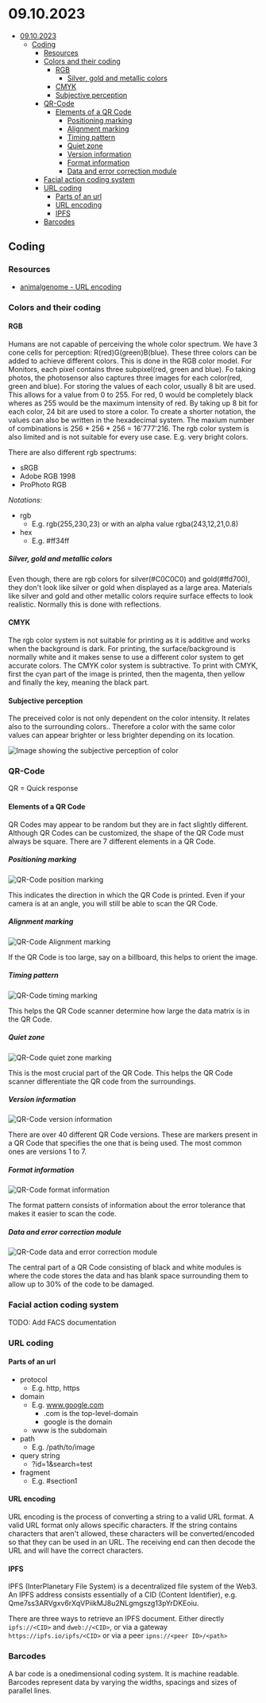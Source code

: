 # 09.10.2023

- [09.10.2023](#09102023)
  - [Coding](#coding)
    - [Resources](#resources)
    - [Colors and their coding](#colors-and-their-coding)
      - [RGB](#rgb)
        - [Silver, gold and metallic colors](#silver-gold-and-metallic-colors)
      - [CMYK](#cmyk)
      - [Subjective perception](#subjective-perception)
    - [QR-Code](#qr-code)
      - [Elements of a QR Code](#elements-of-a-qr-code)
        - [Positioning marking](#positioning-marking)
        - [Alignment marking](#alignment-marking)
        - [Timing pattern](#timing-pattern)
        - [Quiet zone](#quiet-zone)
        - [Version information](#version-information)
        - [Format information](#format-information)
        - [Data and error correction module](#data-and-error-correction-module)
    - [Facial action coding system](#facial-action-coding-system)
    - [URL coding](#url-coding)
      - [Parts of an url](#parts-of-an-url)
      - [URL encoding](#url-encoding)
      - [IPFS](#ipfs)
    - [Barcodes](#barcodes)


## Coding

### Resources

- [animalgenome - URL encoding](https://www.animalgenome.org/community/angenmap/URLEncoding.html)

### Colors and their coding

#### RGB

Humans are not capable of perceiving the whole color spectrum. We have 3 cone cells for perception: R(red)G(green)B(blue). These three colors can be added to achieve different colors. This is done in the RGB color model. For Monitors, each pixel contains three subpixel(red, green and blue). Fo taking photos, the photosensor also captures three images for each color(red, green and blue).
For storing the values of each color, usually 8 bit are used. This allows for a value from 0 to 255. For red, 0 would be completely black wheres as 255 would be the maximum intensity of red. By taking up 8 bit for each color, 24 bit are used to store a color.
To create a shorter notation, the values can also be written in the hexadecimal system.
The maxium number of combinations is 256 * 256 * 256 = 16'777'216.
The rgb color system is also limited and is not suitable for every use case. E.g. very bright colors.

There are also different rgb spectrums: 

- sRGB
- Adobe RGB 1998
- ProPhoto RGB

_Notations:_

- rgb
  - E.g. rgb(255,230,23) or with an alpha value rgba(243,12,21,0.8)
- hex
  - E.g. #ff34ff

##### Silver, gold and metallic colors

Even though, there are rgb colors for silver(#C0C0C0) and gold(#ffd700), they don't look like silver or gold when displayed as a large area. Materials like silver and gold and other metallic colors require surface effects to look realistic. Normally this is done with reflections.

#### CMYK

The rgb color system is not suitable for printing as it is additive and works when the background is dark.
For printing, the surface/background is normally white and it makes sense to use a different color system to get accurate colors. The CMYK color system is subtractive.
To print with CMYK, first the cyan part of the image is printed, then the magenta, then yellow and finally the key, meaning the black part.

#### Subjective perception

The preceived color is not only dependent on the color intensity. It relates also to the surrounding colors.. Therefore a color with the same color values can appear brighter or less brighter depending on its location.

![Image showing the subjective perception of color](subjective-color.png)

### QR-Code

QR = Quick response

#### Elements of a QR Code

QR Codes may appear to be random but they are in fact slightly different. Although QR Codes can be customized, the shape of the QR Code must always be square. There are 7 different elements in a QR Code.

##### Positioning marking

![QR-Code position marking](qrcode/qr-positioning.png)

This indicates the direction in which the QR Code is printed. Even if your camera is at an angle, you will still be able to scan the QR Code.

##### Alignment marking

![QR-Code Alignment marking](qrcode/qr-alignment.png)

If the QR Code is too large, say on a billboard, this helps to orient the image.

##### Timing pattern

![QR-Code timing marking](qrcode/qr-timing.png)

This helps the QR Code scanner determine how large the data matrix is in the QR Code.

##### Quiet zone

![QR-Code quiet zone marking](qrcode/qr-quiet.png)

This is the most crucial part of the QR Code. This helps the QR Code scanner differentiate the QR code from the surroundings.

##### Version information

![QR-Code version information](qrcode/qr-version.png)

There are over 40 different QR Code versions. These are markers present in a QR Code that specifies the one that is being used. The most common ones are versions 1 to 7.

##### Format information

![QR-Code format information](qrcode/qr-format.png)

The format pattern consists of information about the error tolerance that makes it easier to scan the code.

##### Data and error correction module

![QR-Code data and error correction module](qrcode/qr-data-error.png)

The central part of a QR Code consisting of black and white modules is where the code stores the data and has blank space surrounding them to allow up to 30% of the code to be damaged.

### Facial action coding system

TODO: Add FACS documentation

### URL coding

#### Parts of an url

- protocol
  - E.g. http, https
- domain
  - E.g. www.google.com
    - .com is the top-level-domain
    - google is the domain
  - www is the subdomain
- path
  - E.g. /path/to/image
- query string
  - ?id=1&search=test
- fragment
  - E.g. #section1

#### URL encoding

URL encoding is the process of converting a string to a valid URL format. A valid URL format only allows specific characters. If the string contains characters that aren't allowed, these characters will be converted/encoded so that they can be used in an URL. The receiving end can then decode the URL and will have the correct characters.

#### IPFS

IPFS (InterPlanetary File System) is a decentralized file system of the Web3.
An IPFS address consists essentially of a CID (Content Identifier), e.g. Qme7ss3ARVgxv6rXqVPiikMJ8u2NLgmgszg13pYrDKEoiu.

There are three ways to retrieve an IPFS document. Either directly ```ipfs://<CID>``` and ```dweb://<CID>```, or via a gateway ```https://ipfs.io/ipfs/<CID>``` or via a peer ```ipns://<peer ID>/<path>```

### Barcodes

A bar code is a onedimensional coding system. It is machine readable. Barcodes represent data by varying the widths, spacings and sizes of parallel lines.
